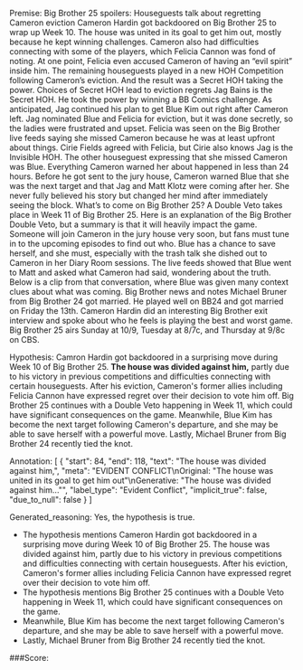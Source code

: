 
Premise:
Big Brother 25 spoilers: Houseguests talk about regretting Cameron eviction
Cameron Hardin got backdoored on Big Brother 25 to wrap up Week 10.
The house was united in its goal to get him out, mostly because he kept winning challenges.
Cameron also had difficulties connecting with some of the players, which Felicia Cannon was fond of noting.
At one point, Felicia even accused Cameron of having an “evil spirit” inside him.
The remaining houseguests played in a new HOH Competition following Cameron’s eviction.
And the result was a Secret HOH taking the power.
Choices of Secret HOH lead to eviction regrets
Jag Bains is the Secret HOH. He took the power by winning a BB Comics challenge.
As anticipated, Jag continued his plan to get Blue Kim out right after Cameron left.
Jag nominated Blue and Felicia for eviction, but it was done secretly, so the ladies were frustrated and upset.
Felicia was seen on the Big Brother live feeds saying she missed Cameron because he was at least upfront about things.
Cirie Fields agreed with Felicia, but Cirie also knows Jag is the Invisible HOH.
The other houseguest expressing that she missed Cameron was Blue. Everything Cameron warned her about happened in less than 24 hours.
Before he got sent to the jury house, Cameron warned Blue that she was the next target and that Jag and Matt Klotz were coming after her. She never fully believed his story but changed her mind after immediately seeing the block.
What’s to come on Big Brother 25?
A Double Veto takes place in Week 11 of Big Brother 25.
Here is an explanation of the Big Brother Double Veto, but a summary is that it will heavily impact the game.
Someone will join Cameron in the jury house very soon, but fans must tune in to the upcoming episodes to find out who.
Blue has a chance to save herself, and she must, especially with the trash talk she dished out to Cameron in her Diary Room sessions.
The live feeds showed that Blue went to Matt and asked what Cameron had said, wondering about the truth.
Below is a clip from that conversation, where Blue was given many context clues about what was coming.
Big Brother news and notes
Michael Bruner from Big Brother 24 got married. He played well on BB24 and got married on Friday the 13th.
Cameron Hardin did an interesting Big Brother exit interview and spoke about who he feels is playing the best and worst game.
Big Brother 25 airs Sunday at 10/9, Tuesday at 8/7c, and Thursday at 9/8c on CBS.

Hypothesis:
Camron Hardin got backdoored in a surprising move during Week 10 of Big Brother 25. **The house was divided against him,** partly due to his victory in previous competitions and difficulties connecting with certain houseguests. After his eviction, Cameron's former allies including Felicia Cannon have expressed regret over their decision to vote him off. Big Brother 25 continues with a Double Veto happening in Week 11, which could have significant consequences on the game. Meanwhile, Blue Kim has become the next target following Cameron's departure, and she may be able to save herself with a powerful move. Lastly, Michael Bruner from Big Brother 24 recently tied the knot.

Annotation:
[
  {
    "start": 84,
    "end": 118,
    "text": "The house was divided against him,",
    "meta": "EVIDENT CONFLICT\nOriginal: \"The house was united in its goal to get him out\"\nGenerative: \"The house was divided against him...\"",
    "label_type": "Evident Conflict",
    "implicit_true": false,
    "due_to_null": false
  }
]

Generated_reasoning:
Yes, the hypothesis is true. 
- The hypothesis mentions Cameron Hardin got backdoored in a surprising move during Week 10 of Big Brother 25. The house was divided against him, partly due to his victory in previous competitions and difficulties connecting with certain houseguests. After his eviction, Cameron's former allies including Felicia Cannon have expressed regret over their decision to vote him off. 
- The hypothesis mentions Big Brother 25 continues with a Double Veto happening in Week 11, which could have significant consequences on the game. 
- Meanwhile, Blue Kim has become the next target following Cameron's departure, and she may be able to save herself with a powerful move. 
- Lastly, Michael Bruner from Big Brother 24 recently tied the knot.

###Score:

